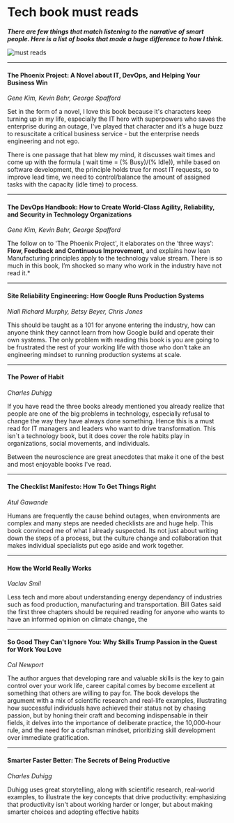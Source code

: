 # Tech book must reads


***There are few things that match listening to the narrative of smart people.
Here is a list of books that made a huge difference to how I think.***

![must reads](https://raoconnor.github.io/docs/assets/images/books.png)

--- 

#### The Phoenix Project: A Novel about IT, DevOps, and Helping Your Business Win
*Gene Kim, Kevin Behr, George Spafford* 

Set in the form of a novel, I love this book because it's characters keep turning up in my life, especially the IT hero with superpowers who saves the enterprise during an outage, I've played that character and it’s a huge buzz to resuscitate a critical business service - but the enterprise needs engineering and not ego.

There is one passage that hat blew my mind, it discusses wait times and come up with the formula ( wait time = (% Busy)/(% Idle)), while based on software development, the principle holds true for most IT requests, so to improve lead time, we need to control/balance the amount of assigned tasks with the capacity (idle time) to process.
  
---  

####  The DevOps Handbook: How to Create World-Class Agility, Reliability, and Security in Technology Organizations
*Gene Kim, Kevin Behr, George Spafford*

The follow on to 'The Phoenix Project', it elaborates on the ‘three ways': **Flow, Feedback and Continuous Improvement**, and explains how lean Manufacturing principles apply to the technology value stream. There is so much in this book, I’m shocked so many who work in the industry have not read it.*

--- 

####  Site Reliability Engineering: How Google Runs Production Systems
*Niall Richard Murphy, Betsy Beyer, Chris Jones* 

This should be taught as a 101 for anyone entering the industry, how can anyone think they cannot learn from how Google build and operate their own systems. The only problem with reading this book is you are going to be frustrated the rest of your working life with those who don’t take an engineering mindset to running production systems at scale.

--- 

####  The Power of Habit 
*Charles Duhigg*

If you have read the three books already mentioned you already realize that people are one of the big problems in technology, especially refusal to change the way they have always done something. Hence this is a must read for IT managers and leaders who want to drive transformation. This isn`t a technology book, but it does cover the role habits play in organizations, social movements, and individuals. 

Between the neuroscience are great anecdotes that make it one of the best and most enjoyable books I've read.


--- 

####  The Checklist Manifesto: How To Get Things Right
*Atul Gawande*

Humans are frequently the cause behind outages, when environments are complex and many steps are needed checklists are and huge help. This book convinced me of what I already suspected. Its not just about writing down the steps of a process, but the culture change and collaboration that makes individual specialists put ego aside and work together.

--- 

####  How the World Really Works
*Vaclav Smil*

Less tech and more about understanding energy dependancy of industries such as food production, manufacturing and transportation. Bill Gates said the first three chapters should be required reading for anyone who wants to have an informed opinion on climate change, the  


--- 

####  So Good They Can't Ignore You: Why Skills Trump Passion in the Quest for Work You Love
*Cal Newport*

The author argues that developing rare and valuable skills is the key to gain control over your work life, career capital comes by become excellent at something that others are willing to pay for.  The book develops the argument with a mix of scientific research and real-life examples, illustrating how successful individuals have achieved their status not by chasing passion, but by honing their craft and becoming indispensable in their fields, it delves into the importance of deliberate practice, the 10,000-hour rule, and the need for a craftsman mindset,  prioritizing skill development over immediate gratification.

--- 

####  Smarter Faster Better: The Secrets of Being Productive
*Charles Duhigg*

 Duhigg uses great storytelling, along with scientific research, real-world examples, to illustrate the key concepts that drive productivity: emphasizing that productivity isn't about working harder or longer, but about making smarter choices and adopting effective habits
